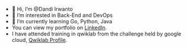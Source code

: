 - 👋 Hi, I’m @Dandi Irwanto
- 👀 I’m interested in Back-End and DevOps
- 🌱 I’m currently learning Go, Python, Java
- You can view my portfolio on [LinkedIn](https://www.linkedin.com/in/dandiir/).
- I have attended training in qwiklab from the challenge held by google cloud, [Qwiklab Profile](https://google.qwiklabs.com/public_profiles/e912a398-1c94-4d8c-89bb-6f7f17d9fb07).

<!---
dandi200600/dandi200600 is a ✨ special ✨ repository because its `README.md` (this file) appears on your GitHub profile.
You can click the Preview link to take a look at your changes.
--->

